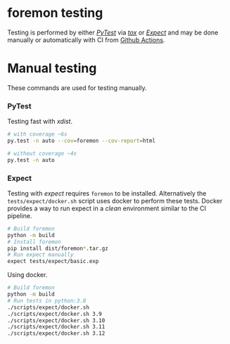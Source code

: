 # foremon testing

Testing is performed by either _[PyTest][pytest]_ via _[tox][tox]_ or
_[Expect][expect]_ and may be done manually or automatically with CI from
[Github Actions][actions].

[pytest]: https://docs.pytest.org/en/stable/
[tox]: https://tox.readthedocs.io/en/latest/
[expect]: https://linux.die.net/man/1/expect
[actions]: https://github.com/features/actions

# Manual testing

These commands are used for testing manually.

### PyTest

Testing fast with _xdist_.

```bash
# with coverage ~6s
py.test -n auto --cov=foremon --cov-report=html

# without coverage ~4s
py.test -n auto
```

### Expect

Testing with _expect_ requires `foremon` to be installed. Alternatively the
`tests/expect/docker.sh` script uses docker to perform these tests. Docker
provides a way to run expect in a _clean_ environment similar to the CI
pipeline.

```bash
# Build foremon
python -m build
# Install foremon
pip install dist/foremon*.tar.gz
# Run expect manually
expect tests/expect/basic.exp
```

Using docker.

```bash
# Build foremon
python -m build
# Run tests in python:3.8
./scripts/expect/docker.sh
./scripts/expect/docker.sh 3.9
./scripts/expect/docker.sh 3.10
./scripts/expect/docker.sh 3.11
./scripts/expect/docker.sh 3.12
```
